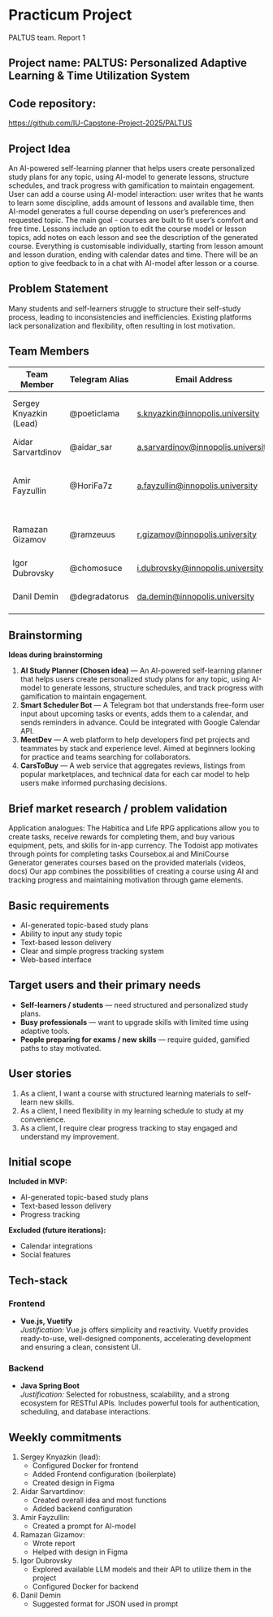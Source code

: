# Practicum Project  
PALTUS team. Report 1  

## Project name: PALTUS: Personalized Adaptive Learning & Time Utilization System

## Code repository:
https://github.com/IU-Capstone-Project-2025/PALTUS  

## Project Idea  
An AI-powered self-learning planner that helps users create personalized study plans for any topic, using AI-model to generate lessons, structure schedules, and track progress with gamification to maintain engagement. User can add a course using AI-model interaction: user writes that he wants to learn some discipline, adds amount of lessons and available time, then AI-model generates a full course depending on user’s preferences and requested topic. The main goal - courses are built to fit user’s comfort and free time. Lessons include an option to edit the course model or lesson topics, add notes on each lesson and see the description of the generated course. Everything is customisable individually, starting from lesson amount and lesson duration, ending with calendar dates and time. There will be an option to give feedback to in a chat with AI-model after lesson or a course.

## Problem Statement  
Many students and self-learners struggle to structure their self-study process, leading to inconsistencies and inefficiencies. Existing platforms lack personalization and flexibility, often resulting in lost motivation.

## Team Members 

| Team Member             | Telegram Alias   | Email Address                     | Track                    | Responsibilities                                                                 |
|-------------------------|------------------|-----------------------------------|--------------------------|----------------------------------------------------------------------------------|
| Sergey Knyazkin (Lead)  | @poeticlama      | s.knyazkin@innopolis.university   | Frontend/Design/DevOps   | Creating UX/UI, designing frontend structure, assisting deployment               |
| Aidar Sarvartdinov      | @aidar_sar       | a.sarvardinov@innopolis.university| Backend                  | Creating overall backend structure                                               |
| Amir Fayzullin          | @HoriFa7z        | a.fayzullin@innopolis.university  | Fullstack                | Developing frontend components, assisting backend code                           |
| Ramazan Gizamov         | @ramzeuus        | r.gizamov@innopolis.university    | DevOps/Tech communication| Application deployment, report/presentation writing                              |
| Igor Dubrovsky          | @chomosuce       | i.dubrovsky@innopolis.university  | Backend                  | Writing logic for GPT interaction                                                |
| Danil Demin             | @degradatorus    | da.demin@innopolis.university     | Frontend                 | Creating frontend components and views                                           |

## Brainstorming   
**Ideas during brainstorming**  
1. **AI Study Planner (Chosen idea)** — An AI-powered self-learning planner that helps users create personalized study plans for any topic, using AI-model to generate lessons, structure schedules, and track progress with gamification to maintain engagement.  
2. **Smart Scheduler Bot** — A Telegram bot that understands free-form user input about upcoming tasks or events, adds them to a calendar, and sends reminders in advance. Could be integrated with Google Calendar API.  
3. **MeetDev** — A web platform to help developers find pet projects and teammates by stack and experience level. Aimed at beginners looking for practice and teams searching for collaborators.  
4. **CarsToBuy** — A web service that aggregates reviews, listings from popular marketplaces, and technical data for each car model to help users make informed purchasing decisions.  

## Brief market research / problem validation  
Application analogues:
The Habitica and Life RPG applications allow you to create tasks, receive rewards for completing them, and buy various equipment, pets, and skills for in-app currency. The Todoist app motivates through points for completing tasks
Coursebox.ai and MiniCourse Generator generates courses based on the provided materials (videos, docs)
Our app combines the possibilities of creating a course using AI and tracking progress and maintaining motivation through game elements.

## Basic requirements #  
- AI-generated topic-based study plans  
- Ability to input any study topic  
- Text-based lesson delivery  
- Clear and simple progress tracking system  
- Web-based interface  

## Target users and their primary needs #  
- **Self-learners / students** — need structured and personalized study plans.  
- **Busy professionals** — want to upgrade skills with limited time using adaptive tools.  
- **People preparing for exams / new skills** — require guided, gamified paths to stay motivated.  

## User stories #  
1. As a client, I want a course with structured learning materials to self-learn new skills.  
2. As a client, I need flexibility in my learning schedule to study at my convenience.  
3. As a client, I require clear progress tracking to stay engaged and understand my improvement.  

## Initial scope #  
**Included in MVP:**  
- AI-generated topic-based study plans  
- Text-based lesson delivery  
- Progress tracking  

**Excluded (future iterations):**  
- Calendar integrations  
- Social features  

## Tech-stack #  

### Frontend  
- **Vue.js, Vuetify**  
  *Justification:* Vue.js offers simplicity and reactivity. Vuetify provides ready-to-use, well-designed components, accelerating development and ensuring a clean, consistent UI.

### Backend  
- **Java Spring Boot**  
  *Justification:* Selected for robustness, scalability, and a strong ecosystem for RESTful APIs. Includes powerful tools for authentication, scheduling, and database interactions.

## Weekly commitments #
1. Sergey Knyazkin (lead):
   * Configured Docker for frontend
   * Added Frontend configuration (boilerplate)
   * Created design in Figma
2. Aidar Sarvartdinov:
   * Created overall idea and most functions
   * Added backend configuration
3. Amir Fayzullin:
   * Created a prompt for AI-model
4. Ramazan Gizamov:
   * Wrote report
   * Helped with design in Figma
5. Igor Dubrovsky
   - Explored available LLM models and their API to utilize them in the project
   - Configured Docker for backend
6. Danil Demin
   - Suggested format for JSON used in prompt
